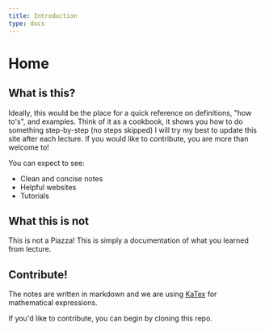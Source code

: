 ```yaml
---
title: Introduction
type: docs
---
```


# Home

<!-- {{< columns >}}
## Astris ipse furtiva

Est in vagis et Pittheus tu arge accipiter regia iram vocatur nurus. Omnes ut
olivae sensit **arma sorori** deducit, inesset **crudus**, ego vetuere aliis,
modo arsit? Utinam rapta fiducia valuere litora _adicit cursu_, ad facies

<--->

<!-- ## Suis quot vota

Ea _furtique_ risere fratres edidit terrae magis. Colla tam mihi tenebat:
miseram excita suadent es pecudes iam. Concilio _quam_ velatus posset ait quod
nunc! Fragosis suae dextra geruntur functus vulgata.
{{< /columns >}} --> 

## What is this?
Ideally, this would be the place for a quick reference on definitions, "how to's", and examples. Think of it as a cookbook, it shows you how to do something step-by-step (no steps skipped) I will try my best to update this site after each lecture. If you would like to contribute, you are more than welcome to!

You can expect to see:
- Clean and concise notes
- Helpful websites
- Tutorials

## What this is not
This is not a Piazza! This is simply a documentation of what you learned from lecture.

## Contribute!
The notes are written in markdown and we are using [KaTex](https://katex.org/) for mathematical expressions.

If you'd like to contribute, you can begin by cloning this repo.